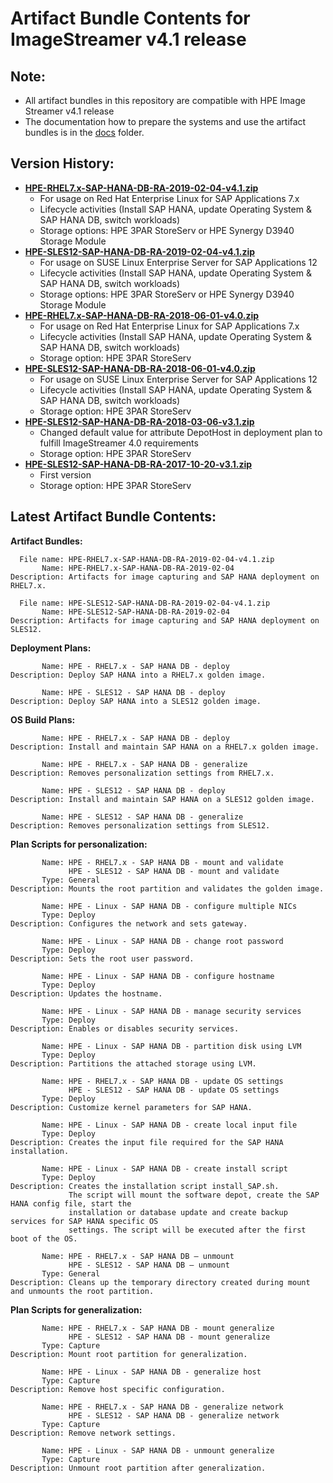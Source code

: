 # Artifact Bundle Contents for ImageStreamer v4.1 release

## Note:
- All artifact bundles in this repository are compatible with HPE Image Streamer v4.1 release
- The documentation how to prepare the systems and use the artifact bundles is in the [docs](../docs/) folder.

## Version History:
- **[HPE-RHEL7.x-SAP-HANA-DB-RA-2019-02-04-v4.1.zip](HPE-RHEL7.x-SAP-HANA-DB-RA-2019-02-04-v4.1.zip)**
  - For usage on Red Hat Enterprise Linux for SAP Applications 7.x
  - Lifecycle activities (Install SAP HANA, update Operating System & SAP HANA DB, switch workloads)
  - Storage options: HPE 3PAR StoreServ or HPE Synergy D3940 Storage Module
- **[HPE-SLES12-SAP-HANA-DB-RA-2019-02-04-v4.1.zip](HPE-SLES12-SAP-HANA-DB-RA-2019-02-04-v4.1.zip)**
  - For usage on SUSE Linux Enterprise Server for SAP Applications 12
  - Lifecycle activities (Install SAP HANA, update Operating System & SAP HANA DB, switch workloads)
  - Storage options: HPE 3PAR StoreServ or HPE Synergy D3940 Storage Module
- **[HPE-RHEL7.x-SAP-HANA-DB-RA-2018-06-01-v4.0.zip](HPE-RHEL7.x-SAP-HANA-DB-RA-2018-06-01-v4.0.zip)**
  - For usage on Red Hat Enterprise Linux for SAP Applications 7.x
  - Lifecycle activities (Install SAP HANA, update Operating System & SAP HANA DB, switch workloads)
  - Storage option: HPE 3PAR StoreServ
- **[HPE-SLES12-SAP-HANA-DB-RA-2018-06-01-v4.0.zip](HPE-SLES12-SAP-HANA-DB-RA-2018-06-01-v4.0.zip)**
  - For usage on SUSE Linux Enterprise Server for SAP Applications 12
  - Lifecycle activities (Install SAP HANA, update Operating System & SAP HANA DB, switch workloads)
  - Storage option: HPE 3PAR StoreServ
- **[HPE-SLES12-SAP-HANA-DB-RA-2018-03-06-v3.1.zip](HPE-SLES12-SAP-HANA-DB-RA-2018-03-06-v3.1.zip)**
  - Changed default value for attribute DepotHost in deployment plan to fulfill ImageStreamer 4.0 requirements
  - Storage option: HPE 3PAR StoreServ
- **[HPE-SLES12-SAP-HANA-DB-RA-2017-10-20-v3.1.zip](HPE-SLES12-SAP-HANA-DB-RA-2017-10-20-v3.1.zip)**
  - First version
  - Storage option: HPE 3PAR StoreServ

## Latest Artifact Bundle Contents:

**Artifact Bundles:**

      File name: HPE-RHEL7.x-SAP-HANA-DB-RA-2019-02-04-v4.1.zip
           Name: HPE-RHEL7.x-SAP-HANA-DB-RA-2019-02-04
    Description: Artifacts for image capturing and SAP HANA deployment on RHEL7.x.

      File name: HPE-SLES12-SAP-HANA-DB-RA-2019-02-04-v4.1.zip
           Name: HPE-SLES12-SAP-HANA-DB-RA-2019-02-04
    Description: Artifacts for image capturing and SAP HANA deployment on SLES12.


**Deployment Plans:**

           Name: HPE - RHEL7.x - SAP HANA DB - deploy
    Description: Deploy SAP HANA into a RHEL7.x golden image.

           Name: HPE - SLES12 - SAP HANA DB - deploy
    Description: Deploy SAP HANA into a SLES12 golden image.


**OS Build Plans:**

           Name: HPE - RHEL7.x - SAP HANA DB - deploy
    Description: Install and maintain SAP HANA on a RHEL7.x golden image.

           Name: HPE - RHEL7.x - SAP HANA DB - generalize
    Description: Removes personalization settings from RHEL7.x.

           Name: HPE - SLES12 - SAP HANA DB - deploy
    Description: Install and maintain SAP HANA on a SLES12 golden image. 

           Name: HPE - SLES12 - SAP HANA DB - generalize
    Description: Removes personalization settings from SLES12.


**Plan Scripts for personalization:**

           Name: HPE - RHEL7.x - SAP HANA DB - mount and validate
                 HPE - SLES12 - SAP HANA DB - mount and validate
           Type: General
    Description: Mounts the root partition and validates the golden image.

           Name: HPE - Linux - SAP HANA DB - configure multiple NICs
           Type: Deploy
    Description: Configures the network and sets gateway.

           Name: HPE - Linux - SAP HANA DB - change root password
           Type: Deploy
    Description: Sets the root user password.

           Name: HPE - Linux - SAP HANA DB - configure hostname
           Type: Deploy
    Description: Updates the hostname.

           Name: HPE - Linux - SAP HANA DB - manage security services
           Type: Deploy
    Description: Enables or disables security services.

           Name: HPE - Linux - SAP HANA DB - partition disk using LVM
           Type: Deploy
    Description: Partitions the attached storage using LVM.

           Name: HPE - RHEL7.x - SAP HANA DB - update OS settings
                 HPE - SLES12 - SAP HANA DB - update OS settings
           Type: Deploy
    Description: Customize kernel parameters for SAP HANA.

           Name: HPE - Linux - SAP HANA DB - create local input file
           Type: Deploy
    Description: Creates the input file required for the SAP HANA installation.

           Name: HPE - Linux - SAP HANA DB - create install script
           Type: Deploy
    Description: Creates the installation script install_SAP.sh. 
                 The script will mount the software depot, create the SAP HANA config file, start the 
                 installation or database update and create backup services for SAP HANA specific OS 
                 settings. The script will be executed after the first boot of the OS.

           Name: HPE - RHEL7.x - SAP HANA DB – unmount
                 HPE - SLES12 - SAP HANA DB – unmount
           Type: General
    Description: Cleans up the temporary directory created during mount and unmounts the root partition.


**Plan Scripts for generalization:**

           Name: HPE - RHEL7.x - SAP HANA DB - mount generalize
                 HPE - SLES12 - SAP HANA DB - mount generalize
           Type: Capture
    Description: Mount root partition for generalization.

           Name: HPE - Linux - SAP HANA DB - generalize host
           Type: Capture
    Description: Remove host specific configuration.

           Name: HPE - RHEL7.x - SAP HANA DB - generalize network
                 HPE - SLES12 - SAP HANA DB - generalize network
           Type: Capture
    Description: Remove network settings.

           Name: HPE - Linux - SAP HANA DB - unmount generalize
           Type: Capture
    Description: Unmount root partition after generalization.
